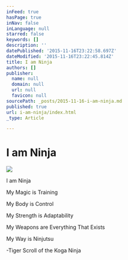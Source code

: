 ```yaml
---
inFeed: true
hasPage: true
inNav: false
inLanguage: null
starred: false
keywords: []
description: ''
datePublished: '2015-11-16T23:22:58.697Z'
dateModified: '2015-11-16T23:22:45.814Z'
title: I am Ninja
authors: []
publisher:
  name: null
  domain: null
  url: null
  favicon: null
sourcePath: _posts/2015-11-16-i-am-ninja.md
published: true
url: i-am-ninja/index.html
_type: Article

---
```

# I am Ninja
![](https://the-grid-user-content.s3-us-west-2.amazonaws.com/2fef6c51-961b-49b3-a628-8c9f83d49700.png)

I am Ninja

My Magic is Training

My Body is Control

My Strength is Adaptability

My Weapons are Everything That Exists

My Way is Ninjutsu

-Tiger Scroll of the Koga Ninja